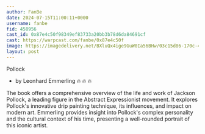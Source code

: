 ```yaml
---
author: FanBe
date: 2024-07-15T11:00:11+0000
username: fanbe
fid: 458956
cast_id: 0x87e4c50f98349ef83733a20bb3b78d6da84691cf
cast: https://warpcast.com/fanbe/0x87e4c50f
image: https://imagedelivery.net/BXluQx4ige9GuW0Ia56BHw/03c15d86-170c-4cd2-4407-f2f89746a900/original
layout: post
---
```

Pollock  
- by Leonhard Emmerling 🔥 🔥 🔥   
  
The book offers a comprehensive overview of the life and work of Jackson Pollock, a leading figure in the Abstract Expressionist movement. It explores Pollock's innovative drip painting technique, its influences, and impact on modern art. Emmerling provides insight into Pollock's complex personality and the cultural context of his time, presenting a well-rounded portrait of this iconic artist.  

<img src='https://imagedelivery.net/BXluQx4ige9GuW0Ia56BHw/03c15d86-170c-4cd2-4407-f2f89746a900/original' alt='' referrerpolicy='no-referrer'/>
<img src='https://imagedelivery.net/BXluQx4ige9GuW0Ia56BHw/b765151d-19af-4778-2137-a2536a345800/original' alt='' referrerpolicy='no-referrer'/>
